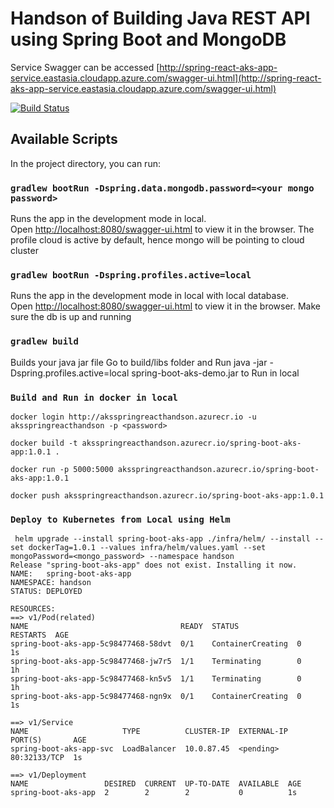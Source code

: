# Handson of Building Java REST API using Spring Boot and MongoDB

Service Swagger can be accessed [http://spring-react-aks-app-service.eastasia.cloudapp.azure.com/swagger-ui.html](http://spring-react-aks-app-service.eastasia.cloudapp.azure.com/swagger-ui.html)

[![Build Status](https://dev.azure.com/reactHandson/spring-react-aks-app/_apis/build/status/spring-boot-aks-app-Azure%20Kubernetes%20Service%20-CI?branchName=master)](https://dev.azure.com/reactHandson/spring-react-aks-app/_build/latest?definitionId=4&branchName=master)
## Available Scripts

In the project directory, you can run:



### `gradlew bootRun -Dspring.data.mongodb.password=<your mongo password>`

Runs the app in the development mode in local.<br>
Open [http://localhost:8080/swagger-ui.html](http://localhost:8080/swagger-ui.html) to view it in the browser.
The profile cloud is active by default, hence mongo will be pointing to cloud cluster


### `gradlew bootRun -Dspring.profiles.active=local`

Runs the app in the development mode in local with local database.<br>
Open [http://localhost:8080/swagger-ui.html](http://localhost:8080/swagger-ui.html) to view it in the browser.
Make sure the db is up and running

### `gradlew build`

Builds your java jar file
Go to build/libs folder and Run java -jar -Dspring.profiles.active=local spring-boot-aks-demo.jar to Run in local


### `Build and Run in docker in local`
```  
docker login http://aksspringreacthandson.azurecr.io -u aksspringreacthandson -p <password>

docker build -t aksspringreacthandson.azurecr.io/spring-boot-aks-app:1.0.1 .

docker run -p 5000:5000 aksspringreacthandson.azurecr.io/spring-boot-aks-app:1.0.1

docker push aksspringreacthandson.azurecr.io/spring-boot-aks-app:1.0.1
```
### `Deploy to Kubernetes from Local using Helm`
```
 helm upgrade --install spring-boot-aks-app ./infra/helm/ --install --set dockerTag=1.0.1 --values infra/helm/values.yaml --set mongoPassword=<mongo_password> --namespace handson
Release "spring-boot-aks-app" does not exist. Installing it now.
NAME:   spring-boot-aks-app
NAMESPACE: handson
STATUS: DEPLOYED

RESOURCES:
==> v1/Pod(related)
NAME                                  READY  STATUS             RESTARTS  AGE
spring-boot-aks-app-5c98477468-58dvt  0/1    ContainerCreating  0         1s
spring-boot-aks-app-5c98477468-jw7r5  1/1    Terminating        0         1h
spring-boot-aks-app-5c98477468-kn5v5  1/1    Terminating        0         1h
spring-boot-aks-app-5c98477468-ngn9x  0/1    ContainerCreating  0         1s

==> v1/Service
NAME                     TYPE          CLUSTER-IP  EXTERNAL-IP  PORT(S)       AGE
spring-boot-aks-app-svc  LoadBalancer  10.0.87.45  <pending>    80:32133/TCP  1s

==> v1/Deployment
NAME                 DESIRED  CURRENT  UP-TO-DATE  AVAILABLE  AGE
spring-boot-aks-app  2        2        2           0          1s
```